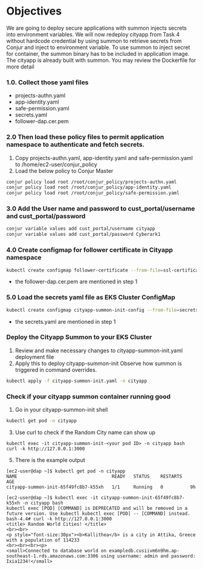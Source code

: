 # Objectives
We are going to deploy secure applications with summon injects secrets into environment variables. We will now redeploy cityapp from Task 4 without hardcode credential by using summon to retrieve secrets from Conjur and inject to environment variable. To use summon to inject secret for container, the summon binary has to be included in application image.  The cityapp is already built with summon. You may review the Dockerfile for more detail

### 1.0. Collect those yaml files
- projects-authn.yaml
- app-identity.yaml
- safe-permission.yaml
- secrets.yaml
- follower-dap.cer.pem

### 2.0 Then load these policy files to permit application namespace to authenticate and fetch secrets.
1. Copy projects-authn.yaml, app-identity.yaml and safe-permission.yaml to /home/ec2-user/conjur_policy
2. Load the below policy to Conjur Master
```bash
conjur policy load root /root/conjur_policy/projects-authn.yaml
conjur policy load root /root/conjur_policy/app-identity.yaml
conjur policy load root /root/conjur_policy/safe-permission.yaml
```
### 3.0 Add the User name and password to cust_portal/username and cust_portal/password
```bash
conjur variable values add cust_portal/username cityapp
conjur variable values add cust_portal/password Cyberark1
```
### 4.0 Create configmap for follower certificate in Cityapp namespace
```bash
kubectl create configmap follower-certificate --from-file=ssl-certificate=<(cat follower-dap.cer.pem) -n cityapp
```
- the follower-dap.cer.pem are mentioned in step 1 

### 5.0 Load the secrets yaml file as EKS Cluster ConfigMap
```bash
kubectl create configmap cityapp-summon-init-config --from-file=secrets.yaml -n cityapp
```
- the secrets.yaml are mentioned in step 1 

### Deploy the Cityapp Summon to your EKS Cluster
1. Review and make necessary changes to cityapp-summon-init.yaml deployment file
2. Apply this to deploy cityapp-summon-init Observe how summon is triggered in command overrides. 
```bash
kubectl apply -f cityapp-summon-init.yaml -n cityapp
```

### Check if your cityapp summon container running good
1. Go in your cityapp-summon-init shell
```bash
kubectl get pod -n cityapp
```
3. Use curl to check if the Random City name can show up
```
kubectl exec -it cityapp-summon-init-<your pod ID> -n cityapp bash
curl -k http://127.0.0.1:3000
```
5. There is the example output
```
[ec2-user@dap ~]$ kubectl get pod -n cityapp
NAME                                   READY   STATUS    RESTARTS   AGE
cityapp-summon-init-65f49fc8b7-k55xh   1/1     Running   0          9h

[ec2-user@dap ~]$ kubectl exec -it cityapp-summon-init-65f49fc8b7-k55xh -n cityapp bash
kubectl exec [POD] [COMMAND] is DEPRECATED and will be removed in a future version. Use kubectl kubectl exec [POD] -- [COMMAND] instead.
bash-4.4# curl -k http://127.0.0.1:3000
<title> Random World Cities! </title>
<br><br>
<p style="font-size:30px"><b>Kallithea</b> is a city in Attika, Greece with a population of 114233
<br><br><br><p>
<small>Connected to database world on exampledb.cusiivm6n9hm.ap-southeast-1.rds.amazonaws.com:3306 using username: admin and password: Ixia1234!</small>
```
